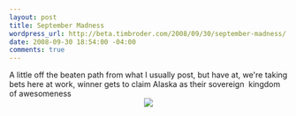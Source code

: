 ```yaml
--- 
layout: post
title: September Madness
wordpress_url: http://beta.timbroder.com/2008/09/30/september-madness/
date: 2008-09-30 18:54:00 -04:00
comments: true
---
```

<div class="separator" style="clear: both; text-align: center;"></div><div class="separator" style="clear: both; text-align: center;"></div><div class="separator" style="clear: both; text-align: center;"></div><div class="separator" style="clear: both; text-align: center;"></div><div class="separator" style="clear: both; text-align: center;"></div><div class="separator" style="clear: both; text-align: center;"></div><div class="separator" style="clear: both; text-align: center;"></div>A little off the beaten path from what I usually post, but have at, we're taking bets here at work, winner gets to claim Alaska as their sovereign&nbsp; kingdom of awesomeness<div class="separator" style="clear: both; text-align: center;"><a href="http://www.techcrunch.com/wp-content/uploads/2008/09/septembermadnessb.jpg" imageanchor="1" style="margin-left: 1em; margin-right: 1em;"><img border="0" src="http://www.techcrunch.com/wp-content/uploads/2008/09/septembermadnessb.jpg" /></a></div>
